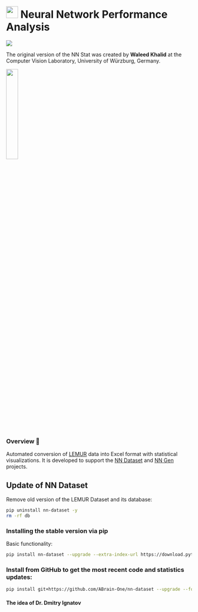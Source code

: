 # <img src='https://abrain.one/img/lemur-nn-icon-64x64.png' width='32px'/> Neural Network Performance Analysis
<a href='https://pypi.python.org/pypi/nn-stat'><img src='https://img.shields.io/pypi/v/nn-stat.svg'/></a>

The original version of the NN Stat was created by <strong>Waleed Khalid</strong> at the Computer Vision Laboratory, University of Würzburg, Germany.

<img src='https://abrain.one/img/lemur-nn-plot-t.jpg' width='25%'/>

<h3>Overview 📖</h3>

<p>Automated conversion of <a href="https://github.com/ABrain-One/nn-dataset" target="_blank" rel="noopener noreferrer">LEMUR</a> data into Excel format with statistical visualizations. It is developed to support the <a href="https://github.com/ABrain-One/nn-dataset">NN Dataset</a> and <a href="https://github.com/ABrain-One/nn-gen">NN Gen</a> projects.</p>


## Update of NN Dataset
Remove old version of the LEMUR Dataset and its database:
```bash
pip uninstall nn-dataset -y
rm -rf db
```
### Installing the stable version via pip
Basic functionality:
```bash
pip install nn-dataset --upgrade --extra-index-url https://download.pytorch.org/whl/cu124
```
### Install from GitHub to get the most recent code and statistics updates:
```bash
pip install git+https://github.com/ABrain-One/nn-dataset --upgrade --force --extra-index-url https://download.pytorch.org/whl/cu124
```

#### The idea of Dr. Dmitry Ignatov
